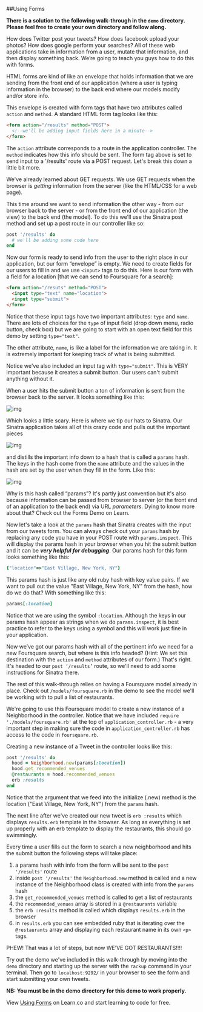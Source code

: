 

##Using Forms

**There is a solution to the following walk-through in the `demo` directory. Please feel free to create your own directory and follow along.**

How does Twitter post your tweets? How does facebook upload your photos? How does google perform your searches? All of these web applications take in information from a user, mutate that information, and then display something back. We’re going to teach you guys how to do this with forms.

HTML forms are kind of like an envelope that holds information that we are sending from the front end of our application (where a user is typing information in the browser) to the back end where our models modify and/or store info. 

This envelope is created with form tags that have two attributes called `action` and `method`. A standard HTML form tag looks like this:

```html
<form action="/results" method="POST">
  <!--we'll be adding input fields here in a minute-->
</form>
```

The `action` attribute corresponds to a route in the application controller. The `method` indicates how this info should be sent. The form tag above is set to send input to a '/results' route via a POST request. Let's break this down a little bit more.

We've already learned about GET requests. We use GET requests when the browser is *getting* information from the server (like the HTML/CSS for a web page). 

This time around we want to send information the other way - from our browser back to the server - or from the front end of our application (the view) to the back end (the model). To do this we'll use the Sinatra post method and set up a post route in our controller like so:

```ruby
post '/results' do
  # we'll be adding some code here
end
```

Now our form is ready to send info from the user to the right place in our application, but our form “envelope” is empty. We need to create fields for our users to fill in and we use `<input>` tags to do this. Here is our form with a field for a location [that we can send to Foursquare for a search]:

```html
<form action="/resuts" method="POST">
  <input type="text" name="location">
  <input type="submit">
</form>
```
Notice that these input tags have two important attributes: `type` and `name`. There are lots of choices for the `type` of input field (drop down menu, radio button, check box) but we are going to start with an open text field for this demo by setting `type="text"`. 

The other attribute, `name`, is like a label for the information we are taking in. It is extremely important for keeping track of what is being submitted.

Notice we've also included an input tag with `type="submit"`. This is VERY important because it creates a submit button. Our users can't submit anything without it.

When a user hits the submit button a ton of information is sent from the browser back to the server. It looks something like this:

![img](https://dl.dropboxusercontent.com/u/3026743/form-data.jpg)

Which looks a little scary. Here is where we tip our hats to Sinatra. Our Sinatra application takes all of this crazy code and pulls out the important pieces

![img](https://dl.dropboxusercontent.com/u/3026743/form-data-highlighted.jpg)

and distills the important info down to a hash that is called a `params` hash. The keys in the hash come from the `name` attribute and the values in the hash are set by the user when they fill in the form. Like this:

![img](https://dl.dropboxusercontent.com/u/3026743/params.hash.jpg)

Why is this hash called “params”? It's partly just convention but it's also because information can be passed from browser to server (or the front end of an application to the back end) via URL *parameters*. Dying to know more about that? Check out the Forms Demo on Learn. 

Now let's take a look at the `params` hash that Sinatra creates with the input from our tweets form. You can always check out your `params` hash by replacing any code you have in your POST route with `params.inspect`. This will display the params hash in your browser when you hit the submit button and it can be **_very helpful for debugging_**. Our params hash for this form looks something like this:

```ruby
{"location"=>"East Village, New York, NY"}
```

This params hash is just like any old ruby hash with key value pairs. If we want to pull out the value "East Village, New York, NY" from the hash, how do we do that? With something like this:

```ruby
params[:location]
```

Notice that we are using the symbol `:location`. Although the keys in our params hash appear as strings when we do `params.inspect`, it is best practice to refer to the keys using a symbol and this will work just fine in your application.

Now we’ve got our params hash with all of the pertinent info we need for a new Foursquare search, but where is this info headed? (Hint: We set this destination with the `action` and `method` attributes of our form.) That's right. It's headed to our `post ‘/results’` route, so we'll need to add some instructions for Sinatra there.

The rest of this walk-through relies on having a Foursquare model already in place. Check out `/models/foursquare.rb` in the demo to see the model we'll be working with to pull a list of restaurants. 

We're going to use this Foursquare model to create a new instance of a Neighborhood in the controller. Notice that we have included `require './models/foursquare.rb'` at the top of `application_controller.rb` - a very important step in making sure the code in `application_controller.rb` has access to the code in `foursquare.rb`. 

Creating a new instance of a Tweet in the controller looks like this:

```ruby
post '/results' do
  hood = Neighborhood.new(params[:location])
  hood.get_recommended_venues
  @restaurants = hood.recommended_venues
  erb :results
end
```

Notice that the argument that we feed into the initialize (.new) method is the location ("East Village, New York, NY") from the `params` hash. 

The next line after we've created our new tweet is `erb :results` which displays `results.erb` template in the browser. As long as everything is set up properly with an erb template to display the restaurants, this should go swimmingly.

Every time a user fills out the form to search a new neighborhood and hits the submit button the following steps will take place:

1. a params hash with info from the form will be sent to the `post '/results'` route
2. inside `post '/results'` the `Neighborhood.new` method is called and a new instance of the Neighborhood class is created with info from the `params` hash
3. the `get_recommended_venues` method is called to get a list of restaurants
4. the `recommended_venues` array is stored in a `@restaurants` variable
4. the `erb :results` method is called which displays `results.erb` in the browser
5. in `results.erb` you can see embedded ruby that is iterating over the `@restaurants` array and displaying each restaurant name in its own `<p>` tags.

PHEW! That was a lot of steps, but now WE’VE GOT RESTAURANTS!!!!

Try out the demo we've included in this walk-through by moving into the `demo` directory and starting up the server with the `rackup` command in your terminal. Then go to `localhost:9292/` in your browser to see the form and start submitting your own tweets. 

**NB: You must be in the demo directory for this demo to work properly.** 


<p data-visibility='hidden'>View <a href='https://learn.co/lessons/hs-forms-study-guide' title='Using Forms'>Using Forms</a> on Learn.co and start learning to code for free.</p>
